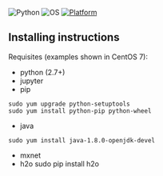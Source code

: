 ![Python](https://img.shields.io/badge/python-3.5+,2.7-green.svg)
![OS](https://img.shields.io/badge/OS-CentOS7-orange.svg)
[![Platform](https://img.shields.io/badge/Platform-GoogleCloudPlatform-blue.svg)](https://cloud.google.com/free/)

## Installing instructions

Requisites (examples shown in CentOS 7):
* python (2.7+)
* jupyter
* pip

```
sudo yum upgrade python-setuptools
sudo yum install python-pip python-wheel
```

* java

`sudo yum install java-1.8.0-openjdk-devel`

* mxnet
* h2o
sudo pip install h2o
